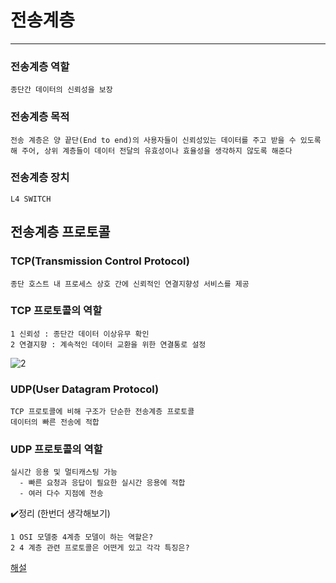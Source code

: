 # 전송계층
------------
### 전송계층 역할
```
종단간 데이터의 신뢰성을 보장
```
### 전송계층 목적
```
전송 계층은 양 끝단(End to end)의 사용자들이 신뢰성있는 데이터를 주고 받을 수 있도록 해 주어, 상위 계층들이 데이터 전달의 유효성이나 효율성을 생각하지 않도록 해준다
```
### 전송계층 장치
```
L4 SWITCH
```
##  전송계층 프로토콜
### TCP(Transmission Control Protocol)
```
종단 호스트 내 프로세스 상호 간에 신뢰적인 연결지향성 서비스를 제공
```
### TCP 프로토콜의 역할
```
1 신뢰성 : 종단간 데이터 이상유무 확인
2 연결지향 : 계속적인 데이터 교환을 위한 연결통로 설정

```
![2](https://github.com/user-attachments/assets/9f885101-0896-457d-8b47-92b3b866f694)

### UDP(User Datagram Protocol)
```
TCP 프로토콜에 비해 구조가 단순한 전송계층 프로토콜
데이터의 빠른 전송에 적합
```
### UDP 프로토콜의 역할
```
실시간 응용 및 멀티캐스팅 가능
  - 빠른 요청과 응답이 필요한 실시간 응용에 적합
  - 여러 다수 지점에 전송
```
✔️정리 (한번더 생각해보기)
```
1 OSI 모델중 4계층 모델이 하는 역할은?
2 4 계층 관련 프로토콜은 어떤게 있고 각각 특징은?
```

[해설](.)




